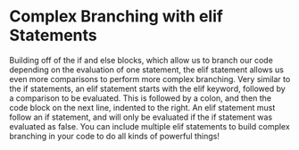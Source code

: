 # Complex Branching with elif Statements

Building off of the if and else blocks, which allow us to branch our code depending on the evaluation of one statement, the elif statement allows us even more comparisons to perform more complex branching. Very similar to the if statements, an elif statement starts with the elif keyword, followed by a comparison to be evaluated. This is followed by a colon, and then the code block on the next line, indented to the right. An elif statement must follow an if statement, and will only be evaluated if the if statement was evaluated as false. You can include multiple elif statements to build complex branching in your code to do all kinds of powerful things!